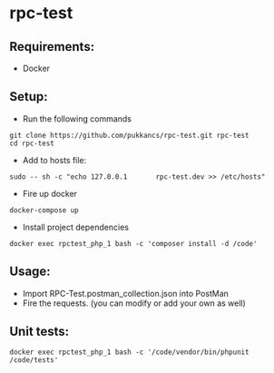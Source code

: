 # rpc-test

## Requirements:
- Docker

## Setup:

- Run the following commands
```
git clone https://github.com/pukkancs/rpc-test.git rpc-test
cd rpc-test
```

- Add to hosts file:
```
sudo -- sh -c "echo 127.0.0.1       rpc-test.dev >> /etc/hosts"
```

- Fire up docker
```
docker-compose up
```

- Install project dependencies

```
docker exec rpctest_php_1 bash -c 'composer install -d /code'
```

## Usage:

- Import RPC-Test.postman_collection.json into PostMan 
- Fire the requests. (you can modify or add your own as well)

## Unit tests:
```
docker exec rpctest_php_1 bash -c '/code/vendor/bin/phpunit /code/tests'
```
